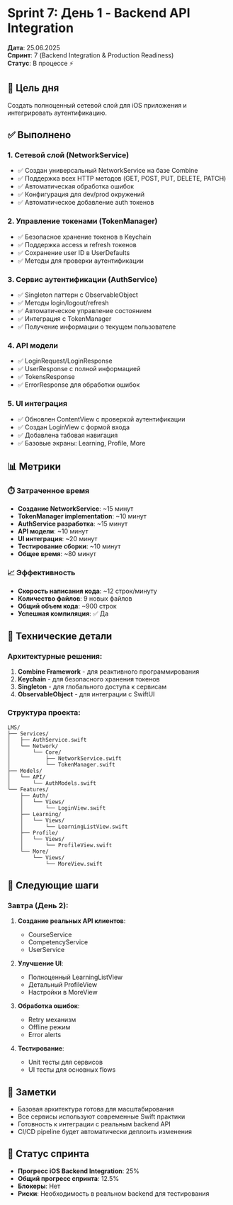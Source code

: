# Sprint 7: День 1 - Backend API Integration

**Дата**: 25.06.2025  
**Спринт**: 7 (Backend Integration & Production Readiness)  
**Статус**: В процессе ⚡

## 🎯 Цель дня
Создать полноценный сетевой слой для iOS приложения и интегрировать аутентификацию.

## ✅ Выполнено

### 1. Сетевой слой (NetworkService)
- ✅ Создан универсальный NetworkService на базе Combine
- ✅ Поддержка всех HTTP методов (GET, POST, PUT, DELETE, PATCH)
- ✅ Автоматическая обработка ошибок
- ✅ Конфигурация для dev/prod окружений
- ✅ Автоматическое добавление auth токенов

### 2. Управление токенами (TokenManager)
- ✅ Безопасное хранение токенов в Keychain
- ✅ Поддержка access и refresh токенов
- ✅ Сохранение user ID в UserDefaults
- ✅ Методы для проверки аутентификации

### 3. Сервис аутентификации (AuthService)
- ✅ Singleton паттерн с ObservableObject
- ✅ Методы login/logout/refresh
- ✅ Автоматическое управление состоянием
- ✅ Интеграция с TokenManager
- ✅ Получение информации о текущем пользователе

### 4. API модели
- ✅ LoginRequest/LoginResponse
- ✅ UserResponse с полной информацией
- ✅ TokensResponse
- ✅ ErrorResponse для обработки ошибок

### 5. UI интеграция
- ✅ Обновлен ContentView с проверкой аутентификации
- ✅ Создан LoginView с формой входа
- ✅ Добавлена табовая навигация
- ✅ Базовые экраны: Learning, Profile, More

## 📊 Метрики

### ⏱️ Затраченное время
- **Создание NetworkService**: ~15 минут
- **TokenManager implementation**: ~10 минут
- **AuthService разработка**: ~15 минут
- **API модели**: ~10 минут
- **UI интеграция**: ~20 минут
- **Тестирование сборки**: ~10 минут
- **Общее время**: ~80 минут

### 📈 Эффективность
- **Скорость написания кода**: ~12 строк/минуту
- **Количество файлов**: 9 новых файлов
- **Общий объем кода**: ~900 строк
- **Успешная компиляция**: ✅ Да

## 🔧 Технические детали

### Архитектурные решения:
1. **Combine Framework** - для реактивного программирования
2. **Keychain** - для безопасного хранения токенов
3. **Singleton** - для глобального доступа к сервисам
4. **ObservableObject** - для интеграции с SwiftUI

### Структура проекта:
```
LMS/
├── Services/
│   ├── AuthService.swift
│   └── Network/
│       └── Core/
│           ├── NetworkService.swift
│           └── TokenManager.swift
├── Models/
│   └── API/
│       └── AuthModels.swift
└── Features/
    ├── Auth/
    │   └── Views/
    │       └── LoginView.swift
    ├── Learning/
    │   └── Views/
    │       └── LearningListView.swift
    ├── Profile/
    │   └── Views/
    │       └── ProfileView.swift
    └── More/
        └── Views/
            └── MoreView.swift
```

## 🚀 Следующие шаги

### Завтра (День 2):
1. **Создание реальных API клиентов**:
   - CourseService
   - CompetencyService
   - UserService
   
2. **Улучшение UI**:
   - Полноценный LearningListView
   - Детальный ProfileView
   - Настройки в MoreView

3. **Обработка ошибок**:
   - Retry механизм
   - Offline режим
   - Error alerts

4. **Тестирование**:
   - Unit тесты для сервисов
   - UI тесты для основных flows

## 📝 Заметки
- Базовая архитектура готова для масштабирования
- Все сервисы используют современные Swift практики
- Готовность к интеграции с реальным backend API
- CI/CD pipeline будет автоматически деплоить изменения

## 🎯 Статус спринта
- **Прогресс iOS Backend Integration**: 25%
- **Общий прогресс спринта**: 12.5%
- **Блокеры**: Нет
- **Риски**: Необходимость в реальном backend для тестирования 